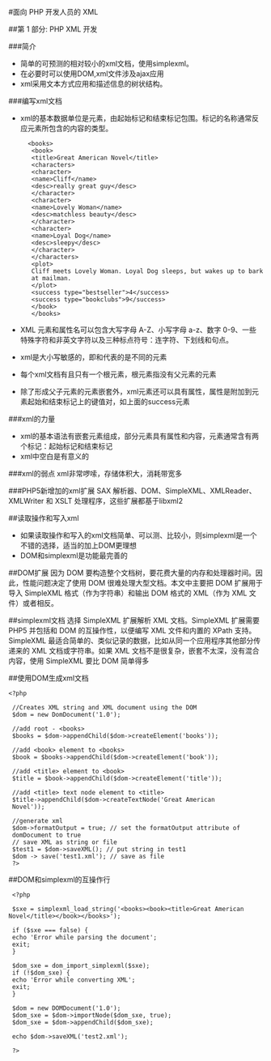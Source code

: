 #面向 PHP 开发人员的 XML

##第 1 部分: PHP XML 开发 

###简介
- 简单的可预测的相对较小的xml文档，使用simplexml。
- 在必要时可以使用DOM,xml文件涉及ajax应用
- xml采用文本方式应用和描述信息的树状结构。

###编写xml文档

- xml的基本数据单位是元素，由起始标记和结束标记包围。标记的名称通常反应元素所包含的内容的类型。

		<books>
		 <book>
		 <title>Great American Novel</title>
		 <characters>
		 <character>
		 <name>Cliff</name>
		 <desc>really great guy</desc>
		 </character>
		 <character>
		 <name>Lovely Woman</name>
		 <desc>matchless beauty</desc>
		 </character>
		 <character>
		 <name>Loyal Dog</name>
		 <desc>sleepy</desc>
		 </character>
		 </characters>
		 <plot>
		 Cliff meets Lovely Woman. Loyal Dog sleeps, but wakes up to bark
		 at mailman.
		 </plot>
		 <success type="bestseller">4</success>
		 <success type="bookclubs">9</success>
		 </book>
		 </books>	

- XML 元素和属性名可以包含大写字母 A-Z、小写字母 a-z、数字 0-9、一些特殊字符和非英文字符以及三种标点符号：连字符、下划线和句点。
- xml是大小写敏感的，即<book>和<Book>代表的是不同的元素
- 每个xml文档有且只有一个根元素，根元素指没有父元素的元素
- 除了形成父子元素的元素嵌套外，xml元素还可以具有属性，属性是附加到元素起始和结束标记上的键值对，如上面的success元素

###xml的力量

- xml的基本语法有嵌套元素组成，部分元素具有属性和内容，元素通常含有两个标记：起始标记和结束标记
- xml中空白是有意义的

###xml的弱点
xml非常啰嗦，存储体积大，消耗带宽多

###PHP5新增加的xml扩展
 SAX 解析器、DOM、SimpleXML、XMLReader、XMLWriter 和 XSLT 处理程序，这些扩展都基于libxml2

##读取操作和写入xml
- 如果读取操作和写入的xml文档简单、可以测、比较小，则simplexml是一个不错的选择，适当的加上DOM更理想
- DOM和simplexml是功能最完善的

##DOM扩展
因为 DOM 要构造整个文档树，要花费大量的内存和处理器时间。因此，性能问题决定了使用 DOM 很难处理大型文档。本文中主要把 DOM 扩展用于导入 SimpleXML 格式（作为字符串）和输出 DOM 格式的 XML（作为 XML 文件）或者相反。

##simplexml文档
选择 SimpleXML 扩展解析 XML 文档。SimpleXML 扩展需要 PHP5 并包括和 DOM 的互操作性，以便编写 XML 文件和内置的 XPath 支持。SimpleXML 最适合简单的、类似记录的数据，比如从同一个应用程序其他部分传递来的 XML 文档或字符串。如果 XML 文档不是很复杂，嵌套不太深，没有混合内容，使用 SimpleXML 要比 DOM 简单得多

##使用DOM生成xml文档

	<?php

	 //Creates XML string and XML document using the DOM
	 $dom = new DomDocument('1.0');
	 
	 //add root - <books>
	 $books = $dom->appendChild($dom->createElement('books'));
	 
	 //add <book> element to <books>
	 $book = $books->appendChild($dom->createElement('book'));
	 
	 //add <title> element to <book>
	 $title = $book->appendChild($dom->createElement('title'));
	 
	 //add <title> text node element to <title>
	 $title->appendChild($dom->createTextNode('Great American
	 Novel'));
	 
	 //generate xml
	 $dom->formatOutput = true; // set the formatOutput attribute of
	 domDocument to true
	 // save XML as string or file
	 $test1 = $dom->saveXML(); // put string in test1
	 $dom -> save('test1.xml'); // save as file
	 ?>
		
##DOM和simplexml的互操作行

	 <?php
 
	 $sxe = simplexml_load_string('<books><book><title>Great American 
	Novel</title></book></books>');
	 
	 if ($sxe === false) {
	 echo 'Error while parsing the document';
	 exit;
	 }
	 
	 $dom_sxe = dom_import_simplexml($sxe);
	 if (!$dom_sxe) {
	 echo 'Error while converting XML';
	 exit;
	 }
	 
	 $dom = new DOMDocument('1.0');
	 $dom_sxe = $dom->importNode($dom_sxe, true);
	 $dom_sxe = $dom->appendChild($dom_sxe);
	 
	 echo $dom->saveXML('test2.xml');
	 
	 ?>













